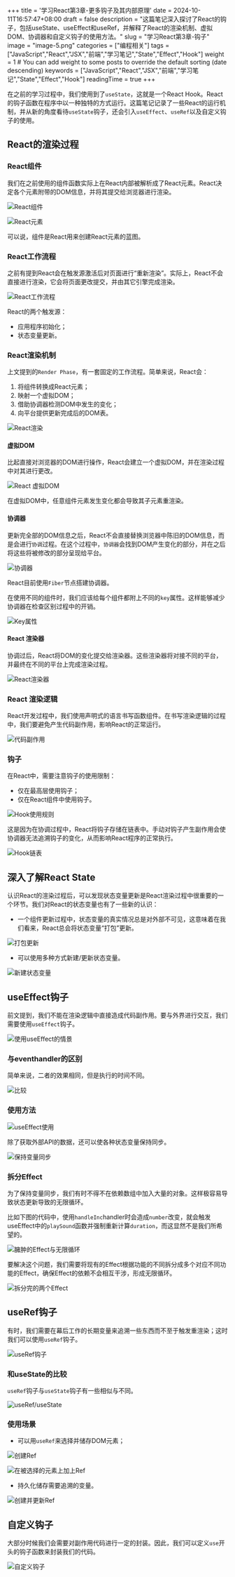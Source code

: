 +++
title = '学习React第3章-更多钩子及其内部原理'
date = 2024-10-11T16:57:47+08:00
draft = false
description = "这篇笔记深入探讨了React的钩子，包括useState、useEffect和useRef，并解释了React的渲染机制、虚拟DOM、协调器和自定义钩子的使用方法。"
slug = "学习React第3章-钩子"
image = "image-5.png"
categories = ["编程相关"]
tags = ["JavaScript","React","JSX","前端","学习笔记","State","Effect","Hook"]
weight = 1       # You can add weight to some posts to override the default sorting (date descending)
keywords = ["JavaScript","React","JSX","前端","学习笔记","State","Effect","Hook"]
readingTime = true
+++

在之前的学习过程中，我们使用到了`useState`，这就是一个React Hook。React的钩子函数在程序中以一种独特的方式运行。这篇笔记记录了一些React的运行机制，并从新的角度看待`useState`钩子，还会引入`useEffect`、`useRef`以及自定义钩子的使用。

## React的渲染过程

### React组件

我们在之前使用的组件函数实际上在React内部被解析成了React元素。React决定各个元素附带的DOM信息，并将其提交给浏览器进行渲染。

![React组件](image.png)

![React元素](image-1.png)

可以说，组件是React用来创建React元素的蓝图。

### React工作流程

之前有提到React会在触发源激活后对页面进行“重新渲染”。实际上，React不会直接进行渲染，它会将页面更改提交，并由其它引擎完成渲染。

![React工作流程](image-2.png)

React的两个触发源：

- 应用程序初始化；
- 状态变量更新。

### React渲染机制

上文提到的`Render Phase`，有一套固定的工作流程。简单来说，React会：

1. 将组件转换成React元素；
2. 映射一个虚拟DOM；
3. 借助协调器检测DOM中发生的变化；
4. 向平台提供更新完成后的DOM表。

![React渲染](image-3.png)

#### 虚拟DOM

比起直接对浏览器的DOM进行操作，React会建立一个虚拟DOM，并在渲染过程中对其进行更改。

![React 虚拟DOM](image-4.png)

在虚拟DOM中，任意组件元素发生变化都会导致其子元素重渲染。

#### 协调器

更新完全部的DOM信息之后，React不会直接替换浏览器中陈旧的DOM信息，而是会进行`协调`过程。在这个过程中，`协调器`会找到DOM产生变化的部分，并在之后将这些将被修改的部分呈现给平台。

![协调器](image-5.png)

React目前使用`Fiber`节点搭建协调器。

在使用不同的组件时，我们应该给每个组件都附上不同的`key`属性。这样能够减少协调器在检查区别过程中的开销。

![Key属性](image-7.png)

#### React 渲染器

协调过后，React将DOM的变化提交给渲染器。这些渲染器将对接不同的平台，并最终在不同的平台上完成渲染过程。

![React渲染器](image-6.png)

### React 渲染逻辑

React开发过程中，我们使用声明式的语言书写函数组件。在书写渲染逻辑的过程中，我们要避免产生代码副作用，影响React的正常运行。

![代码副作用](image-8.png)

### 钩子

在React中，需要注意钩子的使用限制：

- 仅在最高层使用钩子；
- 仅在React组件中使用钩子。

![Hook使用规则](image-14.png)

这是因为在协调过程中，React将钩子存储在链表中。手动对钩子产生副作用会使协调器无法追溯钩子的变化，从而影响React程序的正常执行。

![Hook链表](image-15.png)

## 深入了解React State

认识React的渲染过程后，可以发现状态变量更新是React渲染过程中很重要的一个环节。我们对React的状态变量也有了一些新的认识：

- 一个组件更新过程中，状态变量的真实情况总是对外部不可见，这意味着在我们看来，React总会将状态变量“打包”更新。

![打包更新](image-9.png)

- 可以使用多种方式新建/更新状态变量。

![新建状态变量](image-10.png)

## useEffect钩子

前文提到，我们不能在渲染逻辑中直接造成代码副作用。要与外界进行交互，我们需要使用`useEffect`钩子。

![使用useEffect的情景](image-11.png)

### 与eventhandler的区别

简单来说，二者的效果相同，但是执行的时间不同。

![比较](image-12.png)

### 使用方法

![useEffect使用](image-13.png)

除了获取外部API的数据，还可以使各种状态变量保持同步。

![保持变量同步](image-22.png)

### 拆分Effect

为了保持变量同步，我们有时不得不在依赖数组中加入大量的对象。这样极容易导致状态更新导致的无限循环。

比如下图的代码中，使用`handleInc`handler时会造成`number`改变，就会触发useEffect中的`playSound`函数并强制重新计算`duration`，而这显然不是我们所希望的。

![臃肿的Effect与无限循环](image-23.png)

要解决这个问题，我们需要将现有的Effect根据功能的不同拆分成多个对应不同功能的Effect，确保Effect的依赖不会相互干涉，形成无限循环。

![拆分完的两个Effect](image-24.png)

## useRef钩子

有时，我们需要在幕后工作的长期变量来追溯一些东西而不至于触发重渲染；这时我们可以使用`useRef`钩子。

![useRef钩子](image-17.png)

### 和useState的比较

`useRef`钩子与`useState`钩子有一些相似与不同。

![useRef/useState](image-16.png)

### 使用场景

- 可以用`useRef`来选择并储存DOM元素；

![创建Ref](image-18.png)

![在被选择的元素上加上Ref](image-19.png)

- 持久化储存需要追溯的变量。

![创建并更新Ref](image-20.png)

## 自定义钩子

大部分时候我们会需要对副作用代码进行一定的封装。因此，我们可以定义`use`开头的钩子函数来封装我们的代码。

![自定义钩子](image-21.png)